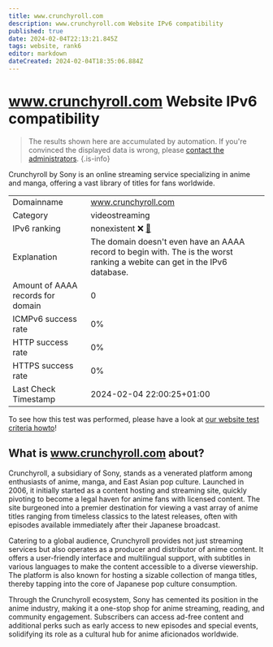 ```yaml
---
title: www.crunchyroll.com
description: www.crunchyroll.com Website IPv6 compatibility
published: true
date: 2024-02-04T22:13:21.845Z
tags: website, rank6
editor: markdown
dateCreated: 2024-02-04T18:35:06.884Z
---
```


# www.crunchyroll.com Website IPv6 compatibility

> The results shown here are accumulated by automation. If you're convinced the displayed data is wrong, please [contact the administrators](/howto/chat). 
{.is-info}

Crunchyroll by Sony is an online streaming service specializing in anime and manga, offering a vast library of titles for fans worldwide.


|   |   |
| - | - |
| Domainname | www.crunchyroll.com
| Category | videostreaming |
| IPv6 ranking | nonexistent :x: [🔗](/howto/ranking) |
| Explanation | The domain doesn't even have an AAAA record to begin with. The is the worst ranking a webite can get in the IPv6 database. |
| Amount of AAAA records for domain | 0 |
| ICMPv6 success rate | 0%|
| HTTP success rate | 0% |
| HTTPS success rate | 0% |
| Last Check Timestamp | 2024-02-04 22:00:25+01:00 |

To see how this test was performed, please have a look at [our website test criteria howto](/howto/testcriteria/website)!


## What is www.crunchyroll.com about?
Crunchyroll, a subsidiary of Sony, stands as a venerated platform among enthusiasts of anime, manga, and East Asian pop culture. Launched in 2006, it initially started as a content hosting and streaming site, quickly pivoting to become a legal haven for anime fans with licensed content. The site burgeoned into a premier destination for viewing a vast array of anime titles ranging from timeless classics to the latest releases, often with episodes available immediately after their Japanese broadcast.

Catering to a global audience, Crunchyroll provides not just streaming services but also operates as a producer and distributor of anime content. It offers a user-friendly interface and multilingual support, with subtitles in various languages to make the content accessible to a diverse viewership. The platform is also known for hosting a sizable collection of manga titles, thereby tapping into the core of Japanese pop culture consumption.

Through the Crunchyroll ecosystem, Sony has cemented its position in the anime industry, making it a one-stop shop for anime streaming, reading, and community engagement. Subscribers can access ad-free content and additional perks such as early access to new episodes and special events, solidifying its role as a cultural hub for anime aficionados worldwide.


